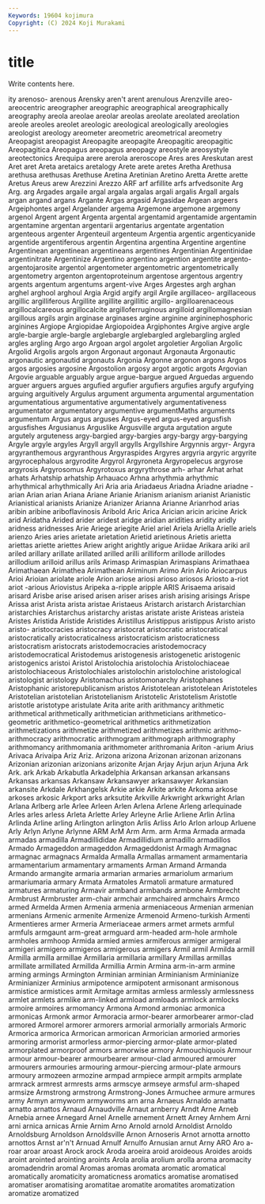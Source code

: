```yaml
---
Keywords: 19604 kojimura
Copyright: (C) 2024 Koji Murakami
---
```


# title

Write contents here.



ity arenoso- arenous Arensky aren't arent arenulous Arenzville areo- areocentric
areographer areographic areographical areographically areography areola areolae areolar areolas areolate
areolated areolation areole areoles areolet areologic areological areologically areologies areologist
areology areometer areometric areometrical areometry Areopagist areopagist Areopagite areopagite Areopagitic
areopagitic Areopagitica Areopagus areopagus areopagy areostyle areosystyle areotectonics Arequipa arere
arerola areroscope Ares ares Areskutan arest Aret aret Areta aretaics
aretalogy Arete arete aretes Aretha Arethusa arethusa arethusas Arethuse Aretina
Aretinian Aretino Aretta Arette arette Aretus Areus arew Arezzini Arezzo
ARF arf arfillite arfs arfvedsonite Arg Arg. arg Argades argaile
argal argala argalas argali argalis Argall argals argan argand argans
Argante Argas argasid Argasidae Argean argeers Argeiphontes argel Argelander argema
Argemone argemone argemony argenol Argent argent Argenta argental argentamid argentamide
argentamin argentamine argentan argentarii argentarius argentate argentation argenteous argenter Argenteuil
argenteum Argentia argentic argenticyanide argentide argentiferous argentin Argentina argentina Argentine
argentine Argentinean argentinean argentineans argentines Argentinian Argentinidae argentinitrate Argentinize Argentino
argentino argention argentite argento- argentojarosite argentol argentometer argentometric argentometrically argentometry
argenton argentoproteinum argentose argentous argentry argents argentum argentums argent-vive Arges
Argestes argh arghan arghel arghool arghoul Argia Argid argify argil
Argile argillaceo- argillaceous argillic argilliferous Argillite argillite argillitic argillo- argilloarenaceous
argillocalcareous argillocalcite argilloferruginous argilloid argillomagnesian argillous argils argin arginase arginases
argine arginine argininephosphoric arginines Argiope Argiopidae Argiopoidea Argiphontes Argive argive
argle argle-bargie argle-bargle arglebargle arglebargled arglebargling argled argles argling Argo
argo Argoan argol argolet argoletier Argolian Argolic Argolid Argolis argols
argon Argonaut argonaut Argonauta Argonautic argonautic argonautid argonauts Argonia Argonne
argonon argons Argos argos argosies argosine Argostolion argosy argot argotic
argots Argovian Argovie arguable arguably argue argue-bargue argued Arguedas arguendo
arguer arguers argues argufied argufier argufiers argufies argufy argufying arguing
arguitively Argulus argument argumenta argumental argumentation argumentatious argumentative argumentatively argumentativeness
argumentator argumentatory argumentive argumentMaths arguments argumentum Argus argus arguses Argus-eyed
argus-eyed argusfish argusfishes Argusianus Arguslike Argusville arguta argutation argute argutely
arguteness argy-bargied argy-bargies argy-bargy argy-bargying Argyle argyle argyles Argyll argyll
argylls Argyllshire Argynnis argyr- Argyra argyranthemous argyranthous Argyraspides Argyres argyria
argyric argyrite argyrocephalous argyrodite Argyrol Argyroneta Argyropelecus argyrose argyrosis Argyrosomus
Argyrotoxus argyrythrose arh- arhar Arhat arhat arhats Arhatship arhatship Arhauaco
Arhna arhythmia arhythmic arhythmical arhythmically Ari Aria aria Ariadaeus Ariadna
Ariadne ariadne -arian Arian arian Ariana Ariane Arianie Arianism arianism
arianist Arianistic Arianistical arianists Arianize Arianizer Arianna Arianne Arianrhod arias
aribin aribine ariboflavinosis Aribold Aric Arica Arician aricin aricine Arick
arid Aridatha Arided arider aridest aridge aridian aridities aridity aridly
aridness aridnesses Arie Ariege ariegite Ariel ariel Ariela Ariella Arielle
ariels arienzo Aries aries arietate arietation Arietid arietinous Arietis arietta
ariettas ariette ariettes Ariew aright arightly arigue Ariidae Arikara ariki
aril ariled arillary arillate arillated arilled arilli arilliform arillode arillodes
arillodium arilloid arillus arils Arimasp Arimaspian Arimaspians Arimathaea Arimathaean Arimathea
Arimathean Ariminum Arimo Arin Ario Ariocarpus Arioi Arioian ariolate ariole
Arion ariose ariosi arioso ariosos Ariosto a-riot ariot -arious Ariovistus
Aripeka a-ripple aripple ARIS Arisaema arisaid arisard Arisbe arise arised
arisen ariser arises arish arising arisings Arispe Arissa arist Arista
arista aristae Aristaeus Aristarch aristarch Aristarchian aristarchies Aristarchus aristarchy aristas
aristate ariste Aristeas aristeia Aristes Aristida Aristide Aristides Aristillus Aristippus
aristippus Aristo aristo aristo- aristocracies aristocracy aristocrat aristocratic aristocratical aristocratically
aristocraticalness aristocraticism aristocraticness aristocratism aristocrats aristodemocracies aristodemocracy aristodemocratical Aristodemus aristogenesis
aristogenetic aristogenic aristogenics aristoi Aristol Aristolochia aristolochia Aristolochiaceae aristolochiaceous Aristolochiales
aristolochin aristolochine aristological aristologist aristology Aristomachus aristomonarchy Aristophanes Aristophanic aristorepublicanism
aristos Aristotelean aristotelean Aristoteles Aristotelian aristotelian Aristotelianism Aristotelic Aristotelism Aristotle
aristotle aristotype aristulate Arita arite arith arithmancy arithmetic arithmetical arithmetically
arithmetician arithmeticians arithmetico-geometric arithmetico-geometrical arithmetics arithmetization arithmetizations arithmetize arithmetized arithmetizes
arithmic arithmo- arithmocracy arithmocratic arithmogram arithmograph arithmography arithmomancy arithmomania arithmometer
arithromania Ariton -arium Arius Arivaca Arivaipa Ariz Ariz. Arizona arizona
Arizonan arizonan arizonans Arizonian arizonian arizonians arizonite Arjan Arjay Arjun
arjun Arjuna Ark Ark. ark Arkab Arkabutla Arkadelphia Arkansan arkansan
arkansans Arkansas arkansas Arkansaw Arkansawyer arkansawyer Arkansian arkansite Arkdale Arkhangelsk
Arkie arkie Arkite arkite Arkoma arkose arkoses arkosic Arkport arks
arksutite Arkville Arkwright arkwright Arlan Arlana Arlberg arle Arlee Arleen
Arlen Arlena Arlene Arleng arlequinade Arles arles arless Arleta Arlette
Arley Arleyne Arlie Arliene Arlin Arlina Arlinda Arline arling Arlington
arlington Arlis Arliss Arlo Arlon arloup Arluene Arly Arlyn Arlyne
Arlynne ARM ArM Arm Arm. arm Arma Armada armada armadas
armadilla Armadillididae Armadillidium armadillo armadillos Armado Armageddon armageddon Armageddonist Armagh
Armagnac armagnac armagnacs Armalda Armalla Armallas armament armamentaria armamentarium armamentary
armaments Arman Armand Armanda Armando armangite armaria armarian armaries armariolum
armarium armariumaria armary Armata Armatoles Armatoli armature armatured armatures armaturing
Armavir armband armbands armbone Armbrecht Armbrust Armbruster arm-chair armchair armchaired
armchairs Armco armed Armelda Armen Armenia armenia armeniaceous Armenian armenian
armenians Armenic armenite Armenize Armenoid Armeno-turkish Armenti Armentieres armer Armeria
Armeriaceae armers armet armets armful armfuls armgaunt arm-great armguard arm-headed
arm-hole armhole armholes armhoop Armida armied armies armiferous armiger armigeral
armigeri armigero armigeros armigerous armigers Armil armil Armilda armill Armilla
armilla armillae Armillaria armillaria armillary Armillas armillas armillate armillated Armillda
Armillia Armin Armina arm-in-arm armine arming armings Armington Arminian arminian
Arminianism Arminianize Arminianizer Arminius armipotence armipotent armisonant armisonous armistice armistices
armit Armitage armitas armless armlessly armlessness armlet armlets armlike arm-linked
armload armloads armlock armlocks armoire armoires armomancy Armona Armond armoniac
armonica armonicas Armonk armor Armoracia armor-bearer armorbearer armor-clad armored Armorel
armorer armorers armorial armorially armorials Armoric Armorica armorica Armorican armorican
Armorician armoried armories armoring armorist armorless armor-piercing armor-plate armor-plated armorplated
armorproof armors armorwise armory Armouchiquois Armour armour armour-bearer armourbearer armour-clad
armoured armourer armourers armouries armouring armour-piercing armour-plate armours armoury armozeen
armozine armpad armpiece armpit armpits armplate armrack armrest armrests arms
armscye armseye armsful arm-shaped armsize Armstrong armstrong Armstrong-Jones Armuchee armure
armures army Armyn armyworm armyworms arn arna Arnaeus Arnaldo arnatta
arnatto arnattos Arnaud Arnaudville Arnaut arnberry Arndt Arne Arneb Arnebia
arnee Arnegard Arnel Arnelle arnement Arnett Arney Arnhem Arni arni
arnica arnicas Arnie Arnim Arno Arnold arnold Arnoldist Arnoldo Arnoldsburg
Arnoldson Arnoldsville Arnon Arnoseris Arnot arnotta arnotto arnottos Arnst ar'n't
Arnuad Arnulf Arnulfo Arnusian arnut Arny ARO Aro a-roar aroar
aroast Arock arock Aroda aroeira aroid aroideous Aroides aroids aroint
arointed arointing aroints Arola arolia arolium arolla aroma aromacity aromadendrin
aromal Aromas aromas aromata aromatic aromatical aromatically aromaticity aromaticness aromatics
aromatise aromatised aromatiser aromatising aromatitae aromatite aromatites aromatization aromatize aromatized
